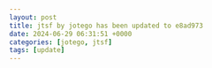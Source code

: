 ```yaml
---
layout: post
title: jtsf by jotego has been updated to e8ad973
date: 2024-06-29 06:31:51 +0000
categories: [jotego, jtsf]
tags: [update]
---
```



